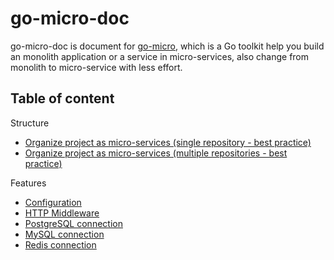 # go-micro-doc

go-micro-doc is document for [go-micro](https://github.com/wizk3y/go-micro), which is a Go toolkit help you build an monolith application or a service in micro-services, also change from monolith to micro-service with less effort.

## Table of content
Structure
- [Organize project as micro-services (single repository - best practice)](structure/single_repository.md)
- [Organize project as micro-services (multiple repositories - best practice)](structure/multiple_repositories.md)

Features
- [Configuration](feature/configuration.md)
- [HTTP Middleware](feature/http_middleware.md)
- [PostgreSQL connection](feature/postgresql_connection.md)
- [MySQL connection](feature/mysql_connection.md)
- [Redis connection](feature/redis_connection.md)